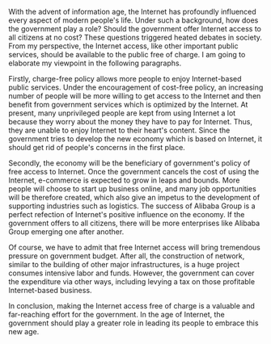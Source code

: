 With the advent of information age, the Internet has profoundly influenced every aspect of modern people's life. Under such a background, how does the government play a role? Should the government offer  Internet access to all citizens at no cost? These questions triggered heated debates in society. From my perspective, the Internet access, like other important public services, should be available to the public free of charge. I am going to elaborate my viewpoint in the following paragraphs.

Firstly, charge-free policy allows more people to enjoy Internet-based public services. Under the encouragement of cost-free policy, an increasing number of people will be more willing to get access to the Internet and then benefit from government services which is optimized by the Internet. At present, many unprivileged people are kept from using Internet a lot because they worry about the money they have to pay for Internet. Thus, they are unable to enjoy Internet to their heart's content. Since the government tries to develop the new economy which is based on Internet, it should get rid of people's concerns in the first place.

Secondly, the economy will be the beneficiary of government's policy of free access to Internet. Once the government cancels the cost of using the Internet, e-commerce is expected to grow in leaps and bounds. More people will choose to start up business online, and many job opportunities will be therefore created, which also give an impetus to the development of supporting industries such as logistics. The success of Alibaba Group is a perfect refection of Internet's positive influence on the economy. If the government offers to all citizens, there will be more enterprises like Alibaba Group emerging one after another.

Of course, we have to admit that free Internet access will bring tremendous pressure on government budget. After all, the construction of network, similar to the building of other major infrastructures, is a huge project consumes intensive labor and funds. However, the government can cover the expenditure via other ways, including levying a tax on those profitable Internet-based business.

In conclusion, making the Internet access free of charge is a valuable and far-reaching effort for the government. In the age of Internet, the government should play a greater role in leading its people to embrace this new age.
